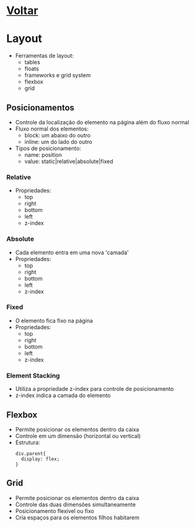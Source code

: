 <!--
https://app.skule.com.br
-->
# [Voltar](../CSS.md)

# Layout
  * Ferramentas de layout:
    - tables
    - floats
    - frameworks e grid system
    - flexbox
    - grid

## Posicionamentos
  * Controle da localização do elemento na página além do fluxo normal
  * Fluxo normal dos elementos:
    - block: um abaixo do outro
    - inline: um do lado do outro
  * Tipos de posicionamento:
    - name: position
    - value: static|relative|absolute|fixed

### Relative
  * Propriedades:
    - top
    - right
    - bottom
    - left
    - z-index

### Absolute
  * Cada elemento entra em uma nova 'camada'
  * Propriedades:
    - top
    - right
    - bottom
    - left
    - z-index

### Fixed
  * O elemento fica fixo na página
  * Propriedades:
    - top
    - right
    - bottom
    - left
    - z-index

### Element Stacking
  * Utiliza a propriedade z-index para controle de posicionamento
  * z-index indica a camada do elemento

## Flexbox
  * Permite posicionar os elementos dentro da caixa
  * Controle em um dimensão (horizontal ou vertical)
  * Estrutura:
    ```
    div.parent{
      display: flex;
    }
    ```

## Grid
  * Permite posicionar os elementos dentro da caixa
  * Controle das duas dimensões simultaneamente
  * Posicionamento flexível ou fixo
  * Cria espaços para os elementos filhos habitarem

